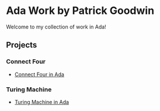 # Ada Work by Patrick Goodwin
Welcome to my collection of work in Ada!

## Projects

### Connect Four
- [Connect Four in Ada](https://github.com/pattygcoding/Connect-Four-Language-Tree/tree/main/ada)

### Turing Machine
- [Turing Machine in Ada](https://github.com/pattygcoding/Turing-Machines/tree/main/Ada)
